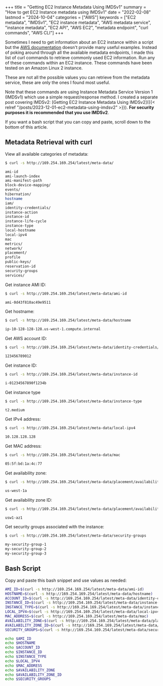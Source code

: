 +++
title = "Getting EC2 Instance Metadata Using IMDSv1"
summary = "How to get EC2 Instance metadata using IMDSv1"
date = "2022-02-08"
lastmod = "2024-10-04"
categories = ["AWS"]
keywords = ["EC2 metadata", "IMDSv1", "EC2 instance metadata", "AWS metadata service", "instance metadata", "EC2 API", "AWS EC2", "metadata endpoint", "curl commands", "AWS CLI"]
+++

Sometimes I need to get information about an EC2 instance within a script but the [AWS documentation](https://docs.aws.amazon.com/AWSEC2/latest/UserGuide/instancedata-data-retrieval.html) doesn't provide many useful examples.
Instead of poking around through all the available metadata endpoints, I made this list of curl commands to retrieve commonly used EC2 information.
Run any of these commands within an EC2 instance. These commands have been tested on an Amazon Linux 2 instance.

These are not all the possible values you can retrieve from the metadata service, these are only the ones I found most useful.

Note that these commands are using Instance Metadata Service Version 1 (IMDSv1) which use a simple request/response method. I created a separate post covering IMDSv2: [Getting EC2 Instance Metadata Using IMDSv2]({{< relref "/posts/2023-12-01-ec2-metadata-using-imdsv2" >}}). **For security purposes it is recommended that you use IMDSv2**.

If you want a bash script that you can copy and paste, scroll down to the bottom of this article.

## Metadata Retrieval with curl

View all available categories of metadata:

```sh
$ curl -s http://169.254.169.254/latest/meta-data/

ami-id
ami-launch-index
ami-manifest-path
block-device-mapping/
events/
hibernation/
hostname
iam/
identity-credentials/
instance-action
instance-id
instance-life-cycle
instance-type
local-hostname
local-ipv4
mac
metrics/
network/
placement/
profile
public-keys/
reservation-id
security-groups
services/
```

Get instance AMI ID:

```sh
$ curl -s http://169.254.169.254/latest/meta-data/ami-id

ami-0d43f810ac49e9511
```

Get hostname:

```sh
$ curl -s http://169.254.169.254/latest/meta-data/hostname

ip-10-128-128-128.us-west-1.compute.internal
```

Get AWS account ID:

```sh
$ curl -s http://169.254.169.254/latest/meta-data/identity-credentials/ec2/info | grep "AccountId" | awk -F\" '{print $4}'

123456789012
```

Get instance ID:

```sh
$ curl -s http://169.254.169.254/latest/meta-data/instance-id

i-01234567890f1234b
```

Get instance type

```sh
$ curl -s http://169.254.169.254/latest/meta-data/instance-type

t2.medium
```

Get IPv4 address:

```sh
$ curl -s http://169.254.169.254/latest/meta-data/local-ipv4

10.128.128.128
```

Get MAC address:

```sh
$ curl -s http://169.254.169.254/latest/meta-data/mac

05:5f:bd:1a:4c:77
```

Get availability zone:

```sh
$ curl -s http://169.254.169.254/latest/meta-data/placement/availability-zone

us-west-1a
```

Get availability zone ID:

```sh
$ curl -s http://169.254.169.254/latest/meta-data/placement/availability-zone-id

usw1-az1
```

Get security groups associated with the instance:

```sh
$ curl -s http://169.254.169.254/latest/meta-data/security-groups

my-security-group-1
my-security-group-2
my-security-group-3
```

## Bash Script

Copy and paste this bash snippet and use values as needed:

```sh
AMI_ID=$(curl -s http://169.254.169.254/latest/meta-data/ami-id)
HOSTNAME=$(curl -s http://169.254.169.254/latest/meta-data/hostname)
ACCOUNT_ID=$(curl -s http://169.254.169.254/latest/meta-data/identity-credentials/ec2/info | grep "AccountId" | awk -F\" '{print $4}')
INSTANCE_ID=$(curl -s http://169.254.169.254/latest/meta-data/instance-id)
INSTANCE_TYPE=$(curl -s http://169.254.169.254/latest/meta-data/instance-type)
LOCAL_IPV4=$(curl -s http://169.254.169.254/latest/meta-data/local-ipv4)
MAC_ADDRESS=$(curl -s http://169.254.169.254/latest/meta-data/mac)
AVAILABILITY_ZONE=$(curl -s http://169.254.169.254/latest/meta-data/placement/availability-zone)
AVAILABILITY_ZONE_ID=$(curl -s http://169.254.169.254/latest/meta-data/placement/availability-zone-id)
SECURITY_GROUPS=$(curl -s http://169.254.169.254/latest/meta-data/security-groups)

echo $AMI_ID
echo $HOSTNAME
echo $ACCOUNT_ID
echo $INSTANCE_ID
echo $INSTANCE_TYPE
echo $LOCAL_IPV4
echo $MAC_ADDRESS
echo $AVAILABILITY_ZONE
echo $AVAILABILITY_ZONE_ID
echo $SECURITY_GROUPS
```
